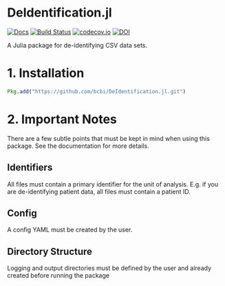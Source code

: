 # DeIdentification.jl

[![Docs](https://img.shields.io/badge/docs-latest-blue.svg)](https://bcbi.github.io/DeIdentification.jl/latest) [![Build Status](https://travis-ci.org/bcbi/DeIdentification.jl.svg?branch=master)](https://travis-ci.org/bcbi/DeIdentification.jl) [![codecov.io](http://codecov.io/github/bcbi/DeIdentification.jl/coverage.svg?branch=master)](http://codecov.io/github/bcbi/DeIdentification.jl?branch=master) [![DOI](https://zenodo.org/badge/145617556.svg)](https://zenodo.org/badge/latestdoi/145617556)

A Julia package for de-identifying CSV data sets.

# 1. Installation
```julia
Pkg.add("https://github.com/bcbi/DeIdentification.jl.git")
```

# 2. Important Notes
There are a few subtle points that must be kept in mind when using this package. See the documentation for more details.

## Identifiers
All files must contain a primary identifier for the unit of analysis. E.g. if you are de-identifying patient data, all files must contain a patient ID.

## Config
A config YAML must be created by the user.

## Directory Structure
Logging and output directories must be defined by the user and already created before running the package
